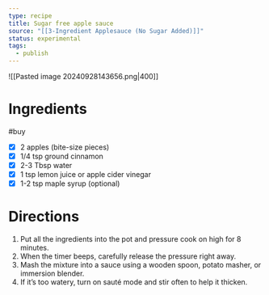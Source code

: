 ```yaml
---
type: recipe
title: Sugar free apple sauce
source: "[[3-Ingredient Applesauce (No Sugar Added)]]"
status: experimental
tags:
  - publish
---
```

![[Pasted image 20240928143656.png|400]]
# Ingredients
#buy
- [x] 2 apples (bite-size pieces)
- [x] 1/4 tsp ground cinnamon
- [x] 2-3 Tbsp water
- [x] 1 tsp lemon juice or apple cider vinegar
- [x] 1-2 tsp maple syrup (optional)
# Directions
1. Put all the ingredients into the pot and pressure cook on high for 8 minutes.
2. When the timer beeps, carefully release the pressure right away.
3. Mash the mixture into a sauce using a wooden spoon, potato masher, or immersion blender.
4. If it’s too watery, turn on sauté mode and stir often to help it thicken.